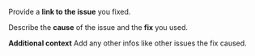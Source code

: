 Provide a **link to the issue** you fixed.

Describe the **cause** of the issue and the **fix** you used.

**Additional context**
Add any other infos like other issues the fix caused.
